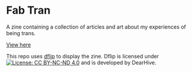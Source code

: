 # Fab Tran

A zine containing a collection of articles and art about my experiences of being trans.

[View here](https://ellabellla.github.io/fab-tran/)


This repo uses [dflip](https://github.com/dearhive/dearflip-jquery-flipbook) to display the zine.  Dflip is licensed under [![License: CC BY-NC-ND 4.0](https://img.shields.io/badge/License-CC%20BY--NC--ND%204.0-lightgrey.svg)](https://creativecommons.org/licenses/by-nc-nd/4.0/) and is developed by DearHive.
